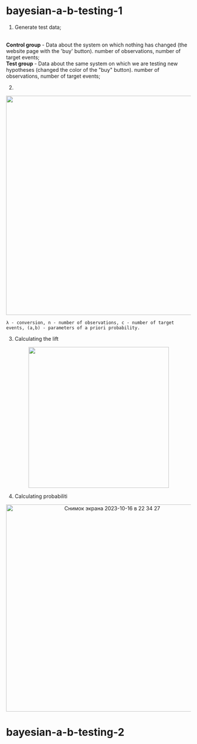 # bayesian-a-b-testing-1

1. Generate test data;
<br>
<b>Control group</b> - Data about the system on which nothing has changed (the website page with the 'buy' button). number of observations, number of target events;
<br>
<b>Test group</b>  - Data about the same system on which we are testing new hypotheses (changed the color of the "buy" button).  number of observations, number of target events;


2. 
<p align="center">
<img width="596" align=center  src="https://github.com/kodinkod/byes_a_b_tests/assets/69761539/418fb799-bcd0-47b4-b1df-7d8b5b34b0a4">
  
    λ - conversion, n - number of observations, c - number of target events, (a,b) - parameters of a priori probability.

</p>

3. Calculating the lift

<p align="center">
<img width="383"  src="https://github.com/kodinkod/byes_a_b_tests/assets/69761539/e3ece01c-7bad-407a-b275-e39647bd4647">
</p>

4. Calculating probabiliti
<p align="center">
  
<img width="563" alt="Снимок экрана 2023-10-16 в 22 34 27" src="https://github.com/kodinkod/byes_a_b_tests/assets/69761539/46a72a9e-0494-4e24-8c6d-943d44d092a0">


# bayesian-a-b-testing-2

